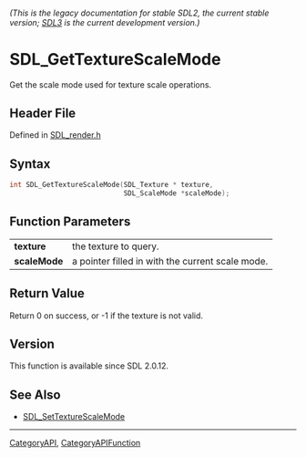 ###### (This is the legacy documentation for stable SDL2, the current stable version; [SDL3](https://wiki.libsdl.org/SDL3/) is the current development version.)
# SDL_GetTextureScaleMode

Get the scale mode used for texture scale operations.

## Header File

Defined in [SDL_render.h](https://github.com/libsdl-org/SDL/blob/SDL2/include/SDL_render.h)

## Syntax

```c
int SDL_GetTextureScaleMode(SDL_Texture * texture,
                            SDL_ScaleMode *scaleMode);

```

## Function Parameters

|                   |                                                  |
| ----------------- | ------------------------------------------------ |
| **texture**       | the texture to query.                            |
| **scaleMode**     | a pointer filled in with the current scale mode. |

## Return Value

Return 0 on success, or -1 if the texture is not valid.

## Version

This function is available since SDL 2.0.12.

## See Also

- [SDL_SetTextureScaleMode](SDL_SetTextureScaleMode)

----
[CategoryAPI](CategoryAPI), [CategoryAPIFunction](CategoryAPIFunction)

